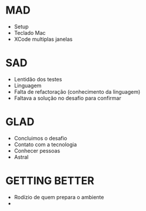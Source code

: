 # MAD

* Setup
* Teclado Mac
* XCode multiplas janelas

# SAD

* Lentidão dos testes
* Linguagem
* Falta de refactoração (conhecimento da linguagem)
* Faltava a solução no desafio para confirmar

# GLAD

* Concluimos o desafio
* Contato com a tecnologia
* Conhecer pessoas
* Astral

# GETTING BETTER

* Rodízio de quem prepara o ambiente
* 
